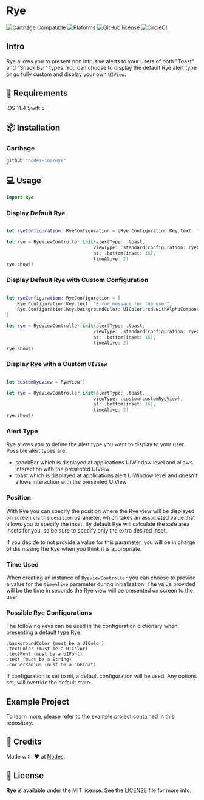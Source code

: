 # Rye

[![Carthage Compatible](https://img.shields.io/badge/carthage-compatible-4BC51D.svg?style=flat)](https://github.com/Carthage/Carthage)
![Plaforms](https://img.shields.io/badge/platforms-iOS%20-lightgrey.svg)
[![GitHub license](https://img.shields.io/badge/license-MIT-blue.svg)](https://github.com/nodes-ios/Rye/blob/master/LICENSE)
[![CircleCI](https://circleci.com/gh/nodes-ios/Rye.svg?style=shield)](https://circleci.com/gh/nodes-ios/Rye)

## Intro

Rye allows you to present non intrusive alerts to your users of both "Toast" and "Snack Bar" types.
You can choose to display the default Rye alert type or go fully custom and display your own `UIView`.

## 📝 Requirements

iOS 11.4
Swift 5

## 📦 Installation

### Carthage
~~~bash
github "nodes-ios/Rye"
~~~

## 💻 Usage

```swift 
import Rye
```

### Display Default Rye

```swift 

let ryeConfiguration: RyeConfiguration = [Rye.Configuration.Key.text: "Message for the user"]

let rye = RyeViewController.init(alertType: .toast,
                                viewType: .standard(configuration: ryeConfiguration),
                                at: .bottom(inset: 16),
                                timeAlive: 2)
rye.show()

```

### Display Default Rye with Custom Configuration

```swift 

let ryeConfiguration: RyeConfiguration = [
    Rye.Configuration.Key.text: "Error message for the user",
    Rye.Configuration.Key.backgroundColor: UIColor.red.withAlphaComponent(0.4)
]

let rye = RyeViewController.init(alertType: .toast,
                                viewType: .standard(configuration: ryeConfiguration),
                                at: .bottom(inset: 16),
                                timeAlive: 2)
rye.show()

```

### Display Rye with a Custom `UIView`

```swift 

let customRyeView = RyeView()

let rye = RyeViewController.init(alertType: .toast,
                                viewType: .custom(customRyeView),
                                at: .bottom(inset: 16),
                                timeAlive: 2)
rye.show()

```

### Alert Type

Rye allows you to define the alert type you want to display to your user. Possible alert types are: 

- snackBar which is displayed at applications UIWindow level and allows interaction with the presented UIView
- toast which is displayed at applications alert UIWindow level and doesn't allows interaction with the presented UIView

###  Position 

With Rye you can specify the position where the Rye view will be displayed on screen via the `position` parameter, which takes an associated value that allows you to specify the inset. 
By default Rye will calculate the safe area insets for you, so be sure to specify only the extra desired inset.

If you decide to not provide a value for this parameter, you will be in charge of dismissing the Rye when you think it is appropriate.

### Time Used 

When creating an instance of  `RyeViewController` you can choose to provide a value for  the `timeAlive` parameter during initialisation. The value provided will be the time in seconds the Rye view will be presented on screen to the user. 

### Possible Rye Configurations

The following keys can be used in the configuration dictionary when presenting a default type Rye:

    .backgroundColor (must be a UIColor)
    .textColor (must be a UIColor)
    .textFont (must be a UIFont)
    .text (must be a String)
    .cornerRadius (must be a CGFloat)

If configuration is set to nil, a default configuration will be used. Any options set, will override the default state.

## Example Project
To learn more, please refer to the example project contained in this repository.

## 👥 Credits
Made with ❤️ at [Nodes](http://nodesagency.com).

## 📄 License
**Rye** is available under the MIT license. See the [LICENSE](https://github.com/nodes-ios/Rye/blob/master/LICENSE) file for more info.
